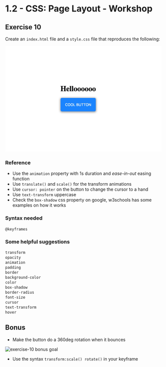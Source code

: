 # 1.2 - CSS: Page Layout - Workshop

## Exercise 10

Create an `index.html` file and a `style.css` file that reproduces the following:

![exercise-10 goal](../../__1-lecture/assets/ex-10-goal.gif)

### Reference

- Use the `animation` property with 1s duration and _ease-in-out_ easing function
- Use `translate()` and `scale()` for the transform animations
- Use `cursor: pointer` on the button to change the cursor to a hand
- Use `text-transform` uppercase
- Check the `box-shadow` css property on google, w3schools has some examples on how it works

### Syntax needed

```
@keyframes
```

### Some helpful suggestions

```
transform
opacity
animation
padding
border
background-color
color
box-shadow
border-radius
font-size
cursor
text-transform
hover
```

## Bonus

- Make the button do a 360deg rotation when it bounces

![exercise-10 bonus goal](../../__lecture/assets/ex-10-goal-bonus.gif)

- Use the syntax `transform:scale() rotate()` in your keyframe
